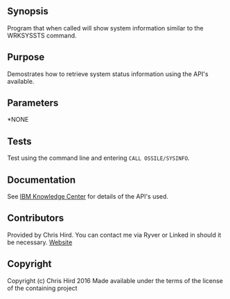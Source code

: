 ## Synopsis
Program that when called will show system information similar to the WRKSYSSTS command.

## Purpose
Demostrates how to retrieve system status information using the API's available.

## Parameters
*NONE

## Tests
Test using the command line and entering `CALL OSSILE/SYSINFO`.

## Documentation
See [IBM Knowledge Center](http://www.ibm.com/support/knowledgecenter/ssw_ibm_i) for details of the API's used.

## Contributors
Provided by Chris Hird. You can contact me via Ryver or Linked in should it be necessary.
[Website](http://www.shieldadvanced.com)
   
## Copyright
Copyright (c) Chris Hird 2016 Made available under the terms of the license of the containing project              